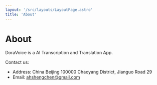 ```yaml
---
layout: '/src/layouts/LayoutPage.astro'
title: 'About'
---
```


# About

DoraVoice is a AI Transcription and Translation App.

Contact us:

- Address: China Beijing 100000 Chaoyang District, Jianguo Road 29
- Email: ahshengchen@gmail.com
